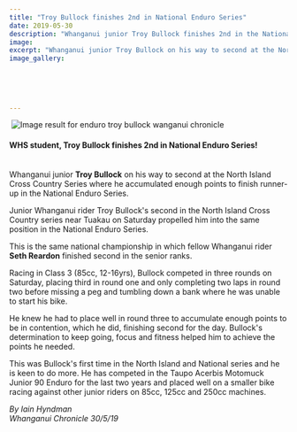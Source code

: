 ```yaml
---
title: "Troy Bullock finishes 2nd in National Enduro Series"
date: 2019-05-30
description: "Whanganui junior Troy Bullock finishes 2nd in the National Enduro Series..."
image: 
excerpt: "Whanganui junior Troy Bullock on his way to second at the North Island Cross Country Series where he accumulated enough points to finish runner-up in the National Enduro Series."
image_gallery:
    
    
    
    
    
---
```


<p>&nbsp;<img src="https://www.nzherald.co.nz/resizer/NqdqN3GNrzlUT0TeZaUpRzIlay0=/360x384/filters:quality(70)/arc-anglerfish-syd-prod-nzme.s3.amazonaws.com/public/KXED3SMG7JDP5FEDT4VXYQTJ5M.jpg" alt="Image result for enduro troy bullock wanganui chronicle" /></p>
<h4><strong><strong>WHS student, Troy Bullock finishes 2nd in National Enduro Series!</strong></strong></h4>
<p><span><br />Whanganui junior <strong>Troy Bullock</strong> on his way to second at the North Island Cross Country Series where he accumulated enough points to finish runner-up in the National Enduro Series.</span></p>
<p>Junior Whanganui rider Troy Bullock's second in the North Island Cross Country series near Tuakau on Saturday propelled him into the same position in the National Enduro Series.</p>
<p>This is the same national championship in which fellow Whanganui rider <strong>Seth Reardon</strong> finished second in the senior ranks.</p>
<p>Racing in Class 3 (85cc, 12-16yrs), Bullock competed in three rounds on Saturday, placing third in round one and only completing two laps in round two before missing a peg and tumbling down a bank where he was unable to start his bike.</p>
<p>He knew he had to place well in round three to accumulate enough points to be in contention, which he did, finishing second for the day. Bullock's determination to keep going, focus and fitness helped him to achieve the points he needed.</p>
<p>This was Bullock's first time in the North Island and National series and he is keen to do more. He has competed in the Taupo Acerbis Motomuck Junior 90 Enduro for the last two years and placed well on a smaller bike racing against other junior riders on 85cc, 125cc and 250cc machines.</p>
<p><em>By Iain Hyndman<br />Whanganui Chronicle 30/5/19</em></p>

